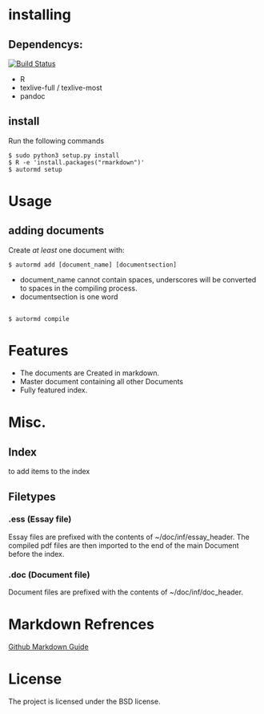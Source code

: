 # installing
## Dependencys:
[![Build Status](https://travis-ci.org/bob16795/autormd.svg?branch=master)](https://travis-ci.org/bob16795/autormd)
- R
- texlive-full / texlive-most
- pandoc

## install

Run the following commands

```console
$ sudo python3 setup.py install
$ R -e 'install.packages("rmarkdown")'
$ autormd setup
```

# Usage
## adding documents

Create _at least_ one document with:

```console
$ autormd add [document_name] [documentsection]
```
- document_name cannot contain spaces, underscores will be converted to spaces in the compiling process.
- documentsection is one word

##
```console
$ autormd compile
```

# Features

+ The documents are Created in markdown.
+ Master document containing all other Documents
+ Fully featured index.

# Misc.

## Index

to add items to the index

## Filetypes

### .ess (Essay file)

Essay files are prefixed with the contents of ~/doc/inf/essay_header.
The compiled pdf files are then imported to the end of the main Document before the index.

### .doc (Document file)

Document files are prefixed with the contents of ~/doc/inf/doc_header.

# Markdown Refrences

[Github Markdown Guide](https://guides.github.com/features/mastering-markdown/)

# License

The project is licensed under the BSD license.
